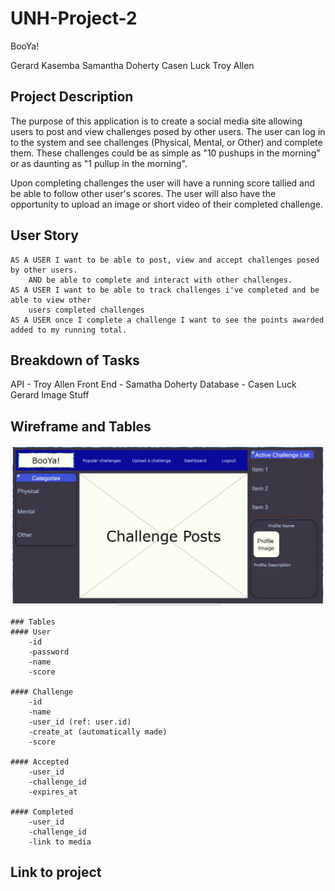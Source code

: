 # UNH-Project-2

BooYa!

Gerard Kasemba
Samantha Doherty
Casen Luck
Troy Allen


## Project Description

The purpose of this application is to create a social media site allowing users to post and view challenges
posed by other users.  The user can log in to the system and see challenges (Physical, Mental, or Other) and 
complete them.  These challenges could be as simple as "10 pushups in the morning" or as daunting as "1 pullup in the morning".

Upon completing challenges the user will have a running score tallied and be able to follow other user's scores.  The user
will also have the opportunity to upload an image or short video of their completed challenge.


## User Story
    AS A USER I want to be able to post, view and accept challenges posed by other users.
        AND be able to complete and interact with other challenges.
    AS A USER I want to be able to track challenges i've completed and be able to view other
        users completed challenges
    AS A USER once I complete a challenge I want to see the points awarded added to my running total.

## Breakdown of Tasks

API - Troy Allen
Front End - Samatha Doherty
Database - Casen Luck
Gerard Image Stuff

## Wireframe and Tables
![Wireframe](wireframe.png)

    ### Tables
    #### User
        -id
        -password
        -name
        -score

    #### Challenge
        -id
        -name
        -user_id (ref: user.id)
        -create_at (automatically made)
        -score

    #### Accepted
        -user_id
        -challenge_id
        -expires_at 

    #### Completed
        -user_id
        -challenge_id
        -link to media


## Link to project
